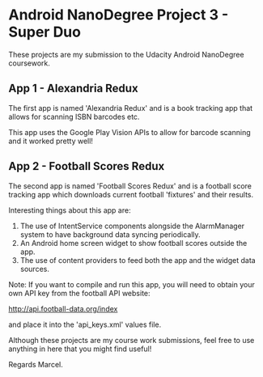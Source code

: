 # Android NanoDegree Project 3 - Super Duo

These projects are my submission to the Udacity Android NanoDegree coursework.

## App 1 - Alexandria Redux

The first app is named 'Alexandria Redux' and is a book tracking app that allows for scanning ISBN barcodes etc.

This app uses the Google Play Vision APIs to allow for barcode scanning and it worked pretty well!

## App 2 - Football Scores Redux

The second app is named 'Football Scores Redux' and is a football score tracking app which downloads current football 'fixtures' and their results.

Interesting things about this app are:

1. The use of IntentService components alongside the AlarmManager system to have background data syncing periodically.
2. An Android home screen widget to show football scores outside the app.
3. The use of content providers to feed both the app and the widget data sources.

Note: If you want to compile and run this app, you will need to obtain your own API key from the football API website:

http://api.football-data.org/index

and place it into the 'api_keys.xml' values file.

Although these projects are my course work submissions, feel free to use anything in here that you might find useful!

Regards
Marcel.
